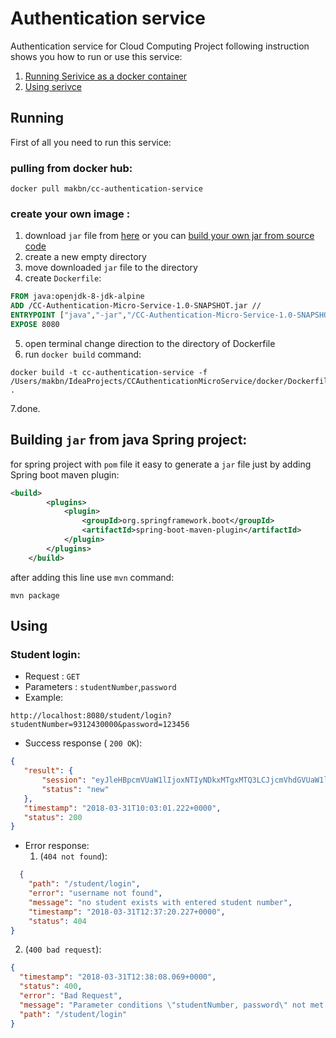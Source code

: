 # Authentication service
Authentication service for Cloud Computing Project following instruction shows you how to run or use this service:
 1. [Running Serivice as a docker container](#running)
 2. [Using serivce](#using)

## Running

First of all you need to run this service:
 
### pulling from docker hub:

```terminal
docker pull makbn/cc-authentication-service 
```

### create your own image :

1. download `jar` file from [here](https://github.com/makbn/authentication-service/releases/tag/1.0-SNAPSHOT) or you can [build your own jar from source code](#building-jar-from-spring-project)
2. create a new empty directory
3. move downloaded `jar` file to the directory
4. create `Dockerfile`:
  
```dockerfile
FROM java:openjdk-8-jdk-alpine
ADD /CC-Authentication-Micro-Service-1.0-SNAPSHOT.jar //
ENTRYPOINT ["java","-jar","/CC-Authentication-Micro-Service-1.0-SNAPSHOT.jar"]
EXPOSE 8080
```
5. open terminal change direction to the directory of Dockerfile
6. run `docker build` command:

```terminal
docker build -t cc-authentication-service -f /Users/makbn/IdeaProjects/CCAuthenticationMicroService/docker/Dockerfile .
```
7.done.

## Building `jar` from java Spring project:

for spring project with `pom` file it easy to generate a `jar` file just by adding Spring boot maven plugin:

```xml
<build>
        <plugins>
            <plugin>
                <groupId>org.springframework.boot</groupId>
                <artifactId>spring-boot-maven-plugin</artifactId>
            </plugin>
        </plugins>
    </build>

```

after adding this line use `mvn` command:

```terminal
mvn package
```

## Using

### Student login:
* Request : `GET`
* Parameters : `studentNumber`,`password`
* Example:
```
http://localhost:8080/student/login?studentNumber=9312430000&password=123456
```
* Success response ( `200 OK`):
```json
{
   "result": {
       "session": "eyJleHBpcmVUaW1lIjoxNTIyNDkxMTgxMTQ3LCJjcmVhdGVUaW1lIjoxNTIyNDkwNTgxMTQ3LCJ1c2VySWRlbnRpZmllciI6IjkzMTI0MzAwMDAiLCJzY29wZSI6IkFsbCIsInNlc3Npb25TdHJpbmciOiJLd3dMMTU2OTM3Q1BqVXN3dFhOTTk0SyJ9",
       "status": "new"
   },
   "timestamp": "2018-03-31T10:03:01.222+0000",
   "status": 200
}
```
* Error response:
  1. (`404 not found`):

```json
  {
    "path": "/student/login",
    "error": "username not found",
    "message": "no student exists with entered student number",
    "timestamp": "2018-03-31T12:37:20.227+0000",
    "status": 404
}
```
  2. (`400 bad request`):
  ```json
  {
    "timestamp": "2018-03-31T12:38:08.069+0000",
    "status": 400,
    "error": "Bad Request",
    "message": "Parameter conditions \"studentNumber, password\" not met for actual request parameters: studentNumber={9312430009}, passwor={123456}",
    "path": "/student/login"
}
```

